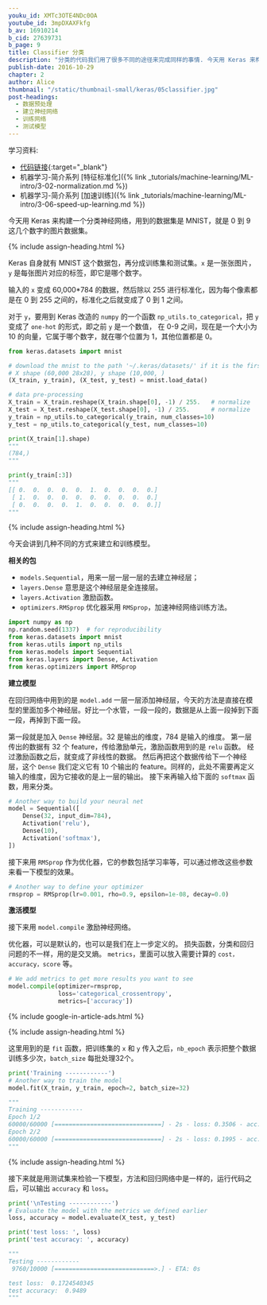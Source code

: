 ```yaml
---
youku_id: XMTc3OTE4NDc0OA
youtube_id: 3mpDXAXFkfg
b_av: 16910214
b_cid: 27639731
b_page: 9
title: Classifier 分类
description: "分类的代码我们用了很多不同的途径来完成同样的事情. 今天用 Keras 来构建一个分类神经网络，用到的数据集是 MNIST，就是 0 到 9 这几个数字的图片数据集。"
publish-date: 2016-10-29
chapter: 2
author: Alice
thumbnail: "/static/thumbnail-small/keras/05classifier.jpg"
post-headings:
  - 数据预处理
  - 建立神经网络
  - 训练网络
  - 测试模型
---
```



学习资料:
  * [代码链接](https://github.com/MorvanZhou/tutorials/blob/master/kerasTUT/5-classifier_example.py){:target="_blank"}
  * 机器学习-简介系列 [特征标准化]({% link _tutorials/machine-learning/ML-intro/3-02-normalization.md %})
  * 机器学习-简介系列 [加速训练]({% link _tutorials/machine-learning/ML-intro/3-06-speed-up-learning.md %})


今天用 Keras 来构建一个分类神经网络，用到的数据集是 MNIST，就是 0 到 9 这几个数字的图片数据集。


{% include assign-heading.html %}

Keras 自身就有 MNIST 这个数据包，再分成训练集和测试集。`x` 是一张张图片，`y` 是每张图片对应的标签，即它是哪个数字。

输入的 `x` 变成 60,000*784 的数据，然后除以 255 进行标准化，因为每个像素都是在 0 到 255 之间的，标准化之后就变成了 0 到 1 之间。

对于 `y`，要用到 Keras 改造的 `numpy` 的一个函数 `np_utils.to_categorical`，把 `y` 变成了 `one-hot` 的形式，即之前 `y` 是一个数值，
在 0-9 之间，现在是一个大小为 10 的向量，它属于哪个数字，就在哪个位置为 1，其他位置都是 0。


``` python
from keras.datasets import mnist

# download the mnist to the path '~/.keras/datasets/' if it is the first time to be called
# X shape (60,000 28x28), y shape (10,000, )
(X_train, y_train), (X_test, y_test) = mnist.load_data()

# data pre-processing
X_train = X_train.reshape(X_train.shape[0], -1) / 255.   # normalize
X_test = X_test.reshape(X_test.shape[0], -1) / 255.      # normalize
y_train = np_utils.to_categorical(y_train, num_classes=10)
y_test = np_utils.to_categorical(y_test, num_classes=10)

print(X_train[1].shape)
"""
(784,)
"""

print(y_train[:3])
"""
[[ 0.  0.  0.  0.  0.  1.  0.  0.  0.  0.]
 [ 1.  0.  0.  0.  0.  0.  0.  0.  0.  0.]
 [ 0.  0.  0.  0.  1.  0.  0.  0.  0.  0.]]
"""
```



{% include assign-heading.html %}

今天会讲到几种不同的方式来建立和训练模型。

**相关的包**

* `models.Sequential`，用来一层一层一层的去建立神经层；
* `layers.Dense` 意思是这个神经层是全连接层。
* `layers.Activation` 激励函数。
* `optimizers.RMSprop` 优化器采用 `RMSprop`，加速神经网络训练方法。

``` python
import numpy as np
np.random.seed(1337)  # for reproducibility
from keras.datasets import mnist
from keras.utils import np_utils
from keras.models import Sequential
from keras.layers import Dense, Activation
from keras.optimizers import RMSprop
```

**建立模型**

在回归网络中用到的是 `model.add` 一层一层添加神经层，今天的方法是直接在模型的里面加多个神经层。好比一个水管，一段一段的，数据是从上面一段掉到下面一段，再掉到下面一段。

第一段就是加入 `Dense` 神经层。32 是输出的维度，784 是输入的维度。
第一层传出的数据有 32 个 feature，传给激励单元，激励函数用到的是 `relu` 函数。
经过激励函数之后，就变成了非线性的数据。
然后再把这个数据传给下一个神经层，这个 `Dense` 我们定义它有 10 个输出的 feature。同样的，此处不需要再定义输入的维度，因为它接收的是上一层的输出。
接下来再输入给下面的 `softmax` 函数，用来分类。

``` python
# Another way to build your neural net
model = Sequential([
    Dense(32, input_dim=784),
    Activation('relu'),
    Dense(10),
    Activation('softmax'),
])
```

接下来用 `RMSprop` 作为优化器，它的参数包括学习率等，可以通过修改这些参数来看一下模型的效果。

``` python
# Another way to define your optimizer
rmsprop = RMSprop(lr=0.001, rho=0.9, epsilon=1e-08, decay=0.0)
```

**激活模型**

接下来用 `model.compile` 激励神经网络。

优化器，可以是默认的，也可以是我们在上一步定义的。
损失函数，分类和回归问题的不一样，用的是交叉熵。
`metrics`，里面可以放入需要计算的 `cost，accuracy，score` 等。

``` python
# We add metrics to get more results you want to see
model.compile(optimizer=rmsprop,
              loss='categorical_crossentropy',
              metrics=['accuracy'])
```

{% include google-in-article-ads.html %}


{% include assign-heading.html %}

这里用到的是 `fit` 函数，把训练集的 `x` 和 `y` 传入之后，`nb_epoch` 表示把整个数据训练多少次，`batch_size` 每批处理32个。

``` python
print('Training ------------')
# Another way to train the model
model.fit(X_train, y_train, epoch=2, batch_size=32)

"""
Training ------------
Epoch 1/2
60000/60000 [==============================] - 2s - loss: 0.3506 - acc: 0.9025     
Epoch 2/2
60000/60000 [==============================] - 2s - loss: 0.1995 - acc: 0.9421   
"""
```

{% include assign-heading.html %}

接下来就是用测试集来检验一下模型，方法和回归网络中是一样的，运行代码之后，可以输出 `accuracy` 和 `loss`。

``` python
print('\nTesting ------------')
# Evaluate the model with the metrics we defined earlier
loss, accuracy = model.evaluate(X_test, y_test)

print('test loss: ', loss)
print('test accuracy: ', accuracy)

"""
Testing ------------
 9760/10000 [============================>.] - ETA: 0s

test loss:  0.1724540345
test accuracy:  0.9489
"""

```






